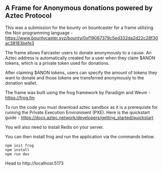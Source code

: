 ## A Frame for Anonymous donations powered by Aztec Protocol

This was a submission for the bounty on bountcaster for a frame utilizing the Noir programming language - https://www.bountycaster.xyz/bounty/0xf19067379c5ed332da2d22c28f30ac38183befe3

The frame allows Farcaster users to donate anonymously to a cause. An Aztec address is automatically created for a user when they claim $ANON tokens, which is a private token used for donations.

After claiming $ANON tokens, users can specify the amount of tokens they want to donate and those tokens are transferred anonymously to the donation wallet.

The frame was built using the frog framework by Paradigm and Wevm - https://frog.fm

To run the code you must download aztec sandbox as it is a prerequiste for running the Private Execution Environment (PXE).
Here is the quickstart guide - https://docs.aztec.network/developers/getting_started/quickstart

You will also need to install Redis on your server.

You can then install frog and run the application via the commands below.

```
npm init frog
npm install
npm run dev
```

Head to http://localhost:5173
